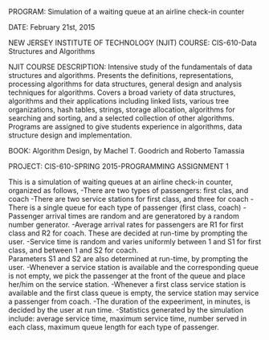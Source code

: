 PROGRAM: 
Simulation of a waiting queue at an airline check-in counter

DATE: 
February 21st, 2015

NEW JERSEY INSTITUTE OF TECHNOLOGY (NJIT) COURSE: 
CIS-610-Data Structures and Algorithms

NJIT COURSE DESCRIPTION: 
Intensive study of the fundamentals of data structures and algorithms. Presents the definitions, representations, processing algorithms for data structures, general design and analysis techniques for algorithms. Covers a broad variety of data structures, algorithms and their applications including linked lists, various tree organizations, hash tables, strings, storage allocation, algorithms for searching and sorting, and a selected collection of other algorithms. Programs are assigned to give students experience in algorithms, data structure design and implementation.

BOOK: 
Algorithm Design, by Machel T. Goodrich and Roberto Tamassia

PROJECT:
CIS-610-SPRING 2015-PROGRAMMING ASSIGNMENT 1

This is a simulation of waiting queues at an airline check-in counter, organized as follows, 
-There are two types of passengers: first clas, and coach
-There are two service stations for first class, and three for coach
-There is a single queue for each type of passenger (first class, coach)
-Passenger arrival times are random and are generatored by a random number generator.
-Average arrival rates for passengers are R1 for first class and R2 for coach.
These are decided at run-time by prompting the user.
-Service time is random and varies uniformly between 1 and S1 for first class, 
and between 1 and S2 for coach.  
Parameters S1 and S2 are also determined at run-time, by prompting the user.
-Whenever a service station is available and the corresponding queue is not empty, 
we pick the passenger at the front of the queue and place her/him on the service station.
-Whenever a first class service station is available and the first class queue is empty, 
the service station may service a passenger from coach.
-The duration of the expeeriment, in minutes, is decided by the user at run time.
-Statistics generated by the simulation include: average service time, maximum service time, 
number served in each class, maximum queue length for each type of passenger.

